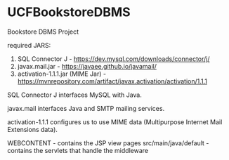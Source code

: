 # UCFBookstoreDBMS
Bookstore DBMS Project

required JARS: 
1. SQL Connector J - https://dev.mysql.com/downloads/connector/j/
2. javax.mail.jar - https://javaee.github.io/javamail/ 
3. activation-1.1.1.jar (MIME Jar) - https://mvnrepository.com/artifact/javax.activation/activation/1.1.1 

SQL Connector J interfaces MySQL with Java.

javax.mail interfaces Java and SMTP mailing services.

activation-1.1.1 configures us to use MIME data (Multipurpose Internet Mail Extensions data).

WEBCONTENT - contains the JSP view pages 
src/main/java/default - contains the servlets that handle the middleware
